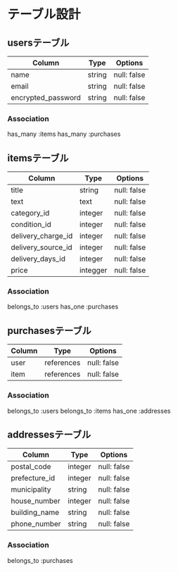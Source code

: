 # テーブル設計

## usersテーブル

| Column             | Type   | Options     |
|--------------------|--------|-------------|
| name               | string | null: false |
| email              | string | null: false |
| encrypted_password | string | null: false |

### Association
 has_many :items
 has_many :purchases

## itemsテーブル

| Column             | Type      | Options     |
|--------------------|-----------|-------------|
| title              | string    | null: false |
| text               | text      | null: false |
| category_id        | integer   | null: false |
| condition_id       | integer   | null: false |
| delivery_charge_id | integer   | null: false |
| delivery_source_id | integer   | null: false |
| delivery_days_id   | integer   | null: false |
| price              | integger  | null: false |

### Association
 belongs_to :users
 has_one :purchases

## purchasesテーブル

| Column | Type       | Options     |
|--------|------------|-------------|
| user   | references | null: false |
| item   | references | null: false |


### Association
 belongs_to :users
 belongs_to :items
 has_one :addresses

## addressesテーブル

| Column        | Type    | Options     |
|---------------|---------|-------------|
| postal_code   | integer | null: false |
| prefecture_id | integer | null: false |
| municipality  | string  | null: false |
| house_number  | integer | null: false |
| building_name | string  | null: false |
| phone_number  | string  | null: false |

### Association
belongs_to :purchases